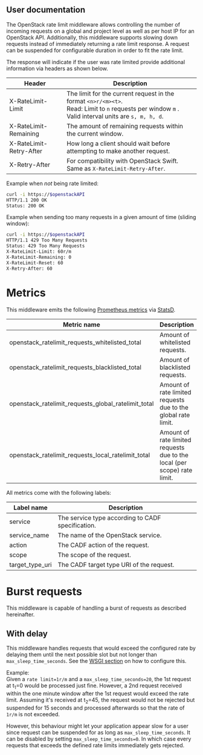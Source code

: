 User documentation
------------------

The OpenStack rate limit middleware allows controlling the number of incoming requests on a global and project level as well as per host IP for an OpenStack API.
Additionally, this middleware supports slowing down requests instead of immediately returning a rate limit response.
A request can be suspended for configurable duration in order to fit the rate limit.

The response will indicate if the user was rate limited provide additional information via headers as shown below. 

| Header                  | Description |
|-------------------------|-------------|
| X-RateLimit-Limit       | The limit for the current request in the format `<n>r/<m><t>`. <br> Read: Limit to `n` requests per window `m` <unit>. Valid interval units are `s, m, h, d`. |
| X-RateLimit-Remaining   | The amount of remaining requests within the current window. |
| X-RateLimit-Retry-After | How long a client should wait before attempting to make another request.  |
| X-Retry-After           | For compatibility with OpenStack Swift. Same as `X-RateLimit-Retry-After`. |

 
Example when *not* being rate limited:
```bash
curl -i https://$openstackAPI
HTTP/1.1 200 OK
Status: 200 OK
```

Example when sending too many requests in a given amount of time (sliding window):
```bash
curl -i https://$openstackAPI
HTTP/1.1 429 Too Many Requests
Status: 429 Too Many Requests
X-RateLimit-Limit: 60r/m
X-RateLimit-Remaining: 0
X-RateLimit-Reset: 60
X-Retry-After: 60
```


# Metrics

This middleware emits the following [Prometheus metrics](https://prometheus.io/docs/concepts/metric_types) via [StatsD](https://github.com/DataDog/datadogpy).  

| Metric name                                         | Description |
|-----------------------------------------------------|-------------|
| openstack_ratelimit_requests_whitelisted_total      | Amount of whitelisted requests. |
| openstack_ratelimit_requests_blacklisted_total      | Amount of blacklisted requests. |
| openstack_ratelimit_requests_global_ratelimit_total | Amount of rate limited requests due to the global rate limit. |
| openstack_ratelimit_requests_local_ratelimit_total  | Amount of rate limited requests due to the local (per scope) rate limit. |

All metrics come with the following labels:

| Label name      | Description |
|-----------------|-------------|
| service         | The service type according to CADF specification. |
| service_name    | The name of the OpenStack service. |
| action          | The CADF action of the request. |
| scope           | The scope of the request. |
| target_type_uri | The CADF target type URI of the request. |


# Burst requests

This middleware is capable of handling a burst of requests as described hereinafter.

## With delay

This middleware handles requests that would exceed the configured rate by delaying them until the next possible slot but not longer than `max_sleep_time_seconds`.
See the [WSGI section](install.md) on how to configure this. 

Example:  
Given a `rate limit=1r/m` and a `max_sleep_time_seconds=20`, the 1st request at t<sub>1</sub>=0 would be processed just fine. 
However, a 2nd request received within the one minute window after the 1st request would exceed the rate limit.
Assuming it's received at t<sub>2</sub>=45, the request would not be rejected but suspended for 15 seconds and processed afterwards so that the rate of `1r/m` is not exceeded. 

However, this behaviour might let your application appear slow for a user since request can be suspended for as long as `max_sleep_time_seconds`.
It can be disabled by setting `max_sleep_time_seconds=0`.
In which case every requests that exceeds the defined rate limits immediately gets rejected.
